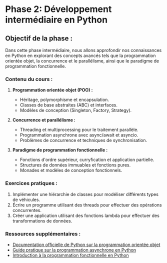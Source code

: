 # Phase 2: Développement intermédiaire en Python

## Objectif de la phase :

Dans cette phase intermédiaire, nous allons approfondir nos connaissances en Python en explorant des concepts avancés tels que la programmation orientée objet, la concurrence et le parallélisme, ainsi que le paradigme de programmation fonctionnelle.

### Contenu du cours :

1. **Programmation orientée objet (POO) :**
   - Héritage, polymorphisme et encapsulation.
   - Classes de base abstraites (ABC) et interfaces.
   - Modèles de conception (Singleton, Factory, Strategy).

2. **Concurrence et parallélisme :**
   - Threading et multiprocessing pour le traitement parallèle.
   - Programmation asynchrone avec async/await et asyncio.
   - Problèmes de concurrence et techniques de synchronisation.

3. **Paradigme de programmation fonctionnelle :**
   - Fonctions d'ordre supérieur, curryfication et application partielle.
   - Structures de données immuables et fonctions pures.
   - Monades et modèles de conception fonctionnels.

### Exercices pratiques :

1. Implémenter une hiérarchie de classes pour modéliser différents types de véhicules.
2. Écrire un programme utilisant des threads pour effectuer des opérations concurrentes.
3. Créer une application utilisant des fonctions lambda pour effectuer des transformations de données.

### Ressources supplémentaires :

- [Documentation officielle de Python sur la programmation orientée objet](https://docs.python.org/fr/3/tutorial/classes.html)
- [Guide pratique sur la programmation asynchrone en Python](https://realpython.com/async-io-python/)
- [Introduction à la programmation fonctionnelle en Python](https://www.datacamp.com/community/tutorials/functional-programming-python)
